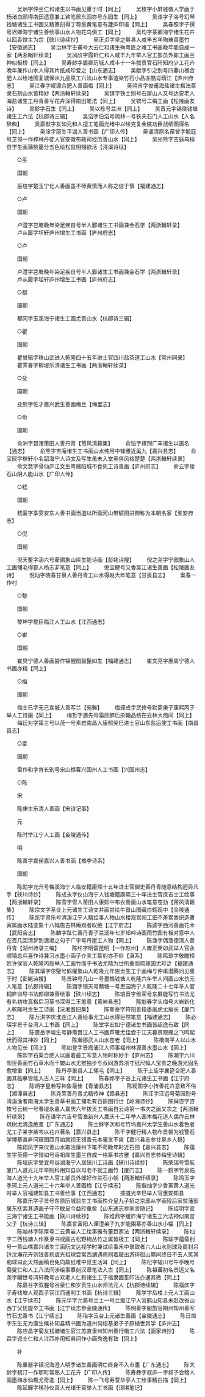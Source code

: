 <!-- { "loadSidebar": true } -->
　　吴炳字仲兰仁和诸生以书画见重于时【同上】
　　吴枚字小屏钱塘人学画于杨渚白颇得南田遗意兼工铁笔居东园亦号东园生【同上】
　　吴诰字子洛号幻琴钱塘诸生工书画又精篆刻得丁蒋奚黄笔意有蘧庐印谱【同上】
　　吴春照字子撰号迟卿海宁诸生善绘事山水人物花鸟俱工【同上】
　　吴均字菉卿海宁诸生花卉以瓯香馆主为宗【硖川诗续抄】
　　吴正贞字坚之黟县人咸丰五年殉难善墨竹【安徽通志】
　　吴治林字壬甫号大云仁和诸生殉粤匪之难工书画晚年能自成一家【两浙輶轩续录】
　　吴凤阶字霞轩仁和人咸丰九年举人官工部员外郎工画兰神似板桥【同上】
　　吴寿龄字眉卿历城人咸丰十一年拔贡官石阡知府少工花卉晚年兼作山水人得其片纸咸珍爱之【山东通志】
　　吴献字引之别号四鼎山樵合肥人以绘地图复城保从九品夙工六法山水专事渲染竹石小品亦酷肖晴江【庐州府志】
　　吴江春字岷源合肥人善画梅【同上】
　　吴鸿吉字俊甫海盐诸生楷法篆隶石刻山水皆精妙【两浙輶轩续录】
　　吴镔字铁士别号石屋山人又号达安老人海盐诸生工丹青善写花卉深得南田笔法【同上】
　　吴镔号二梅工画【松陵画友诗】
　　吴鉁字石生【同上】
　　吴以栋号兰洲【同上】
　　吴晋元字锡侯钱塘诸生工六法【杭郡诗三辑】
　　吴滔字伯滔号疏林一号铁夫石门人工山水【人名辞典】
　　吴嘉猷字友如元和人擅工笔画光绪中以绘克复金陵功臣战绩图得名【同上】
　　吴淦字丽生平湖人善书画【广印人传】
　　吴诵清原名葆曾字毓庭号芷邻一作梓林丹徒人官安徽布政司经历善山水【同上】
　　吴光熊字吉庭乌程县学生画蒲桃墨分五色绘松鼠栩栩欲活【浔溪诗征】

　　○巫

　　国朝

　　巫瑄字楚玉宁化人善画虽不师黄慎而人称之倍于慎【福建通志】

　　○卢

　　国朝

　　卢澧字芑塘晚年染足疾自号半人鄞诸生工书画兼金石学【两浙輶轩录】
　　卢从履字坦轩庐州增生工书画【庐州府志】

　　○卢

　　国朝

　　卢澧字芑塘晚年染足疾自号半人鄞诸生工书画兼金石学【两浙輶轩录】
　　卢从履字坦轩庐州增生工书画【庐州府志】

　　○都

　　国朝

　　都冈字玉溪海宁诸生工画尤善山水【杭郡诗三辑】

　　○瞿

　　国朝

　　瞿曾辑字秩山武进人乾隆四十五年进士官四川盐茶道工山水【常州同录】
　　瞿霁春字柳堤乐清诸生工书画【两浙輶轩续录】

　　○殳

　　国朝

　　殳熊字佐才嘉兴武生善画梅兰【梅里志】

　　○俞

　　国朝

　　俞洲字碧渚莆田人善丹青【莆风清籁集】
　　俞镒字琢荆广丰诸生以画名【通志】
　　俞熊字吉庵诸生工书画山水纯用中锋雅近奚九【嘉兴县志】
　　俞宝砚字稼轩小名韶海宁人诗文及写生虽未入堂奥俱风格楚楚【两浙輶轩续录】
　　俞文慧字骨仙庐江文生粤贼陷城不食死工诗善画【庐州府志】
　　俞云字瘦石山阴人能山水【广印人传】

　　○嵇

　　国朝

　　嵇襄字季雯安东人善书画当道以所画河山带砺图进御称为本朝名家【淮安府志】

　　○倪

　　国朝

　　倪天鳌字涵六号蘅圃象山庠生能诗画【彭姥诗搜】
　　倪之尧字宁园象山人工画翎毛得鄞人杨志芗笔意【同上】
　　倪宝楗号又香吴江诸生善画【松陵画友诗】
　　倪灿字晓春甘泉人善丹青工山水得赵大年笔意【甘泉县志】
　　案春一作村

　　○黎

　　国朝

　　黎坤字载臣临江人工山水【江西通志】

　　○崔

　　国朝

　　崔炅宁德人善画尝作锦鲤图鼓鬣如生【福建通志】
　　崔文亮字惠周宁德人书画亦精【同上】

　　○梅

　　国朝

　　梅士已字无己宣城人善写兰【宛雅】
　　梅琢成字武修号默斋庚子康熙丙子举人工诗画【同上】
　　梅哲字逋先号霜厓醉后染翰品格在云林大痴间【同上】
　　梅廷对字策三号以茂一号素岩南昌人康熙癸巳进士官山东盐运使工书画【南昌县志】

　　○雷

　　国朝

　　雷作和字育长别号宋山樵客兴国州人工书画【兴国州志】

　　○陈

　　宋

　　陈庚生乐清人善画【宋诗记事】

　　元

　　陈时举江宁人工画【金陵通传】

　　明

　　陈善字嘉侯嘉兴人善书画【檇李诗系】

　　国朝

　　陈勋字允升号梅溪海宁人临安籍康熙十五年进士官御史善丹青随意结构迥异凡手【硖川诗抄】
　　陈成永字仪山海宁人钱塘籍康熙三十年进士官庶吉士工绘事【两浙輶轩录】
　　陈雪字雪人莆田人康熙中布衣善画山水笔意苍劲【莆风清籁集】
　　陈宗文字圣业上元诸生工诗文并画尝绘牛首山图藏白鹤观中【金陵通传】
　　陈凯字肃乐号清溪江宁人精绘事人物山水楼观宫阙工细不差累黍织造曹寅属画水陆变象十八幅施古林庵观者叹绝【江宁府志】
　　陈逵字西河善画花木【武阳合志】
　　陈麟字趾仁善丹青子兰溪年七岁知吟诗画雨竹图有相对意中人在否几回清梦到潇湘之句子广宇号丹崖工人物【同上】
　　陈渔字偶渔德清人善丹青【湖州诗录三编】
　　陈纶字明斋昆明【一作赵州】人雍正癸卯武举人官永顺镇总兵喜作诗兼习水墨小画子介夫工篆刻亦不俗【滇系】
　　陈鸣琼字敬瞻榜姓许侯官人乾隆丙辰举人工画竹而于书法尤精为世所重而琉球国尤珍之【福建通志】
　　陈其璜字尔璧号鹤癯象山人乾隆元年恩贡生工于画梅与仲甫潜腾同见重于时【彭姥诗搜】
　　陈景钟号几山一号墨樵钱塘人乾隆六年举人间画山水仿元人笔意【杭郡诗辑】
　　陈涵字镜天号蓣塘一号思园海宁人乾隆二十七年举人官桐庐训导书法颜柳兼善绘事【硖川续志】
　　陈琅音字维荣号东屏能写竹书法尤有名初攻真楷后习草书深得二王笔意【黄岩县志】
　　陈魁春字头梅号大岩新化人乾隆时贡生工诗画【沅湘耆旧集】
　　陈斯泰字符阳善指墨画虎尤擅长【厦门志】
　　陈万淇字庆淮连江人善绘事尤工山水得巨然笔意【福建通志】
　　陈必琛字景千台湾人工书画【同上】
　　陈堂字宏如宁德诸生书画皆超逸有致【同上】
　　陈震岳字峻生号静斋晋江人工书画芦雁尤佳尝于江天暮景观雁之飞鸣起伏而得其神妙【同上】
　　陈瀚邵武人山水苍老【同上】
　　陈楷南平人以山水人物见长【同上】
　　陈如登字景霞浦江人师事福州林源善水墨山水【同上】
　　陈熙字石渠合肥人以画着最工写意人物时称妙手【庐州志】
　　陈潮字六川熙侄善画竹石草木而干皴山水尤推独步与叔同游苏浙寸纸尺幅人宝贵之晚游光固名愈增重【同上】
　　陈丹亭巢县人工翎毛【同上】
　　陈于土坒字襄筵合肥人善画其临摹皆能入古人三昧【同上】
　　陈春祁字子谷上元诸生工书画【江宁府志】
　　陈炳字星若写神象最佳【青浦县志】
　　陈观图字小抟善花卉意致不俗【湘潭县志】
　　陈尧荚善丹青尤精传神【赣县志】
　　陈汪字汪远号菊园别号清溪渔者南海太学生善草书画工翎毛有百鹆图行世【岭海诗抄】
　　陈舜咨字咨牧号云树一号春堤永嘉人嘉庆六年拔贡工书画自云诗第一书次之画又次之【两浙輶轩续录】
　　陈在谦字六吉号雪渔新兴人嘉庆十二年举人画本梅花道人偶作云林疏树尤清逸绝羣【广东通志】
　　陈士鉌字次和号竹坞嘉兴太学生善山水着色者尤工子某字紫岑以花卉著名【嘉兴县志】
　　陈干字健行精人物布景尝为钱警石学博摹直庐问寝图匝月始就视王镜香元本毫发不爽【嘉兴县志参甘泉乡人稿】
　　陈翔凤字来仪善山水取法廉州下笔不苟晚年时近石田【嘉兴县志】
　　陈蕴生字英儒一字愔如号香祖庠生墨兰自成一格篆书古雅【嘉兴县志参梅里诗辑】
　　陈培庆字受宜号谷湖海宁人居硖川工诗画【硖川诗续抄】
　　陈荣瑞号雪航厦门人道光元年举制科用知县以母老不就工画竹【厦门志】
　　陈一鹤字竹泉临海人道光十九年举人官工部员外郎好作兰石小帧【两浙輶轩续录】
　　陈鸣玉字季珂上元人道光二十六年举人善画梅【江宁续志】
　　陈偕灿字少香寅黄人道光时举人官福建知县工书善绘事【江西通志】
　　按道光辛巳举人官惠安知县
　　陈嘉乐字子显号东原历城监生工书画性介皇九子招之京邸从学画殁后家贫藩邸属东抚索其遗画子守不敢呈今益珍重矣【山东通志参家言随记】
　　陈绍明字宣三海宁诸生工书能画【硖川诗续抄】
　　陈维鼎字缓庐海宁诸生工六法神似南宫父子【杭诗三辑】
　　陈嘉言富阳人谭澧弟子九岁能围棊亦善山水小幅【同上】
　　陈岫林字际厚号二云黄岩人工绘事雅有董巨家法【两浙輶轩续录】
　　陈灿字二西钱塘人作篆隶书或画古松野梅丛竹之属皆极工【同上】
　　陈球字蕴斋别号一篑山樵嘉兴诸生工画阮文达视学时兼试绘事禾中录取者六人山水则球及周封吕钤沈瀚花卉则钱善扬虞光祖球尝寓西湖遇雨则着屐出游徘徊山麓间终日不去人笑其痴球曰此天然画稿也免向故纸堆中觅生活耳【同上】
　　陈杞字韫川号午亭晚号菊叟仁和人工八法间涉绘事摹刻汉章笔法入古【同上】
　　陈祖蕃初名景运又名尧字黼世号鸿轩晚号古欢老人仁和诸生工于楷隶画筌印法亦通其微【同上】
　　陈嘉谷字双塍号谷泉仁和岁贡生山水师法元人【杭郡诗续辑】
　　陈福庆字子寿钱塘人观酉子官江西通判工书画【杭诗三辑】
　　陈学字岳楼上元人工画山水【江宁续志】
　　陈元孚字允斋号兰士一号兰痴江宁人官鹤山知县未赴改省山西丁父忧旋卒工书画【江宁续志参金陵通传】
　　陈明善字服旃官朔州知州善写竹石尤善书【江宁续志】
　　陈珆字玉台上元诸生善画【金陵通志】
　　陈日煊字东生无为廪生候补知县精书画为道州何绍基弟子子原植世其学【庐州志】
　　陈应昌字菊友钱塘诸生官江苏直隶州知州善行楷工六法【画家诗抄】
　　陈霖字谔士仁和人江西补用知县间作小画秀逸有致【同上】

　　补

　　陈重器字镇况海澄人明季诸生善画明亡终身不入市廛【广东通志】
　　陈大龄字鹤汀一作鄂町常熟人工花卉【广印人传】
　　陈寿彝字叔庐一字叔子会稽人画墨梅水仙趣尤奇逸【同上】
　　陈一飞号寿萱华亭人工绘事精白描【同上】
　　陈延韡字移孙仪真人光绪壬寅举人工书画【词堪笔记】
